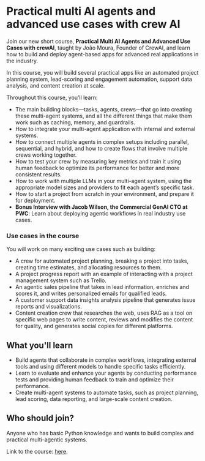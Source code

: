 # Practical multi AI agents and advanced use cases with crew AI

Join our new short course, __Practical Multi AI Agents and Advanced Use Cases with crewAI__, taught by João Moura, Founder of CrewAI, and learn how to build and deploy agent-based apps for advanced real applications in the industry.

In this course, you will build several practical apps like an automated project planning system, lead-scoring and engagement automation, support data analysis, and content creation at scale.

Throughout this course, you’ll learn: 
* The main building blocks—tasks, agents, crews—that go into creating these multi-agent systems, and all the different things that make them work such as caching, memory, and guardrails.
* How to integrate your multi-agent application with internal and external systems.
* How to connect multiple agents in complex setups including parallel, sequential, and hybrid, and how to create flows that involve multiple crews working together.
* How to test your crew by measuring key metrics and train it using human feedback to optimize its performance for better and more consistent results.
* How to work with multiple LLMs in your multi-agent system, using the appropriate model sizes and providers to fit each agent’s specific task.
* How to start a project from scratch in your environment, and prepare it for deployment.
* __Bonus Interview with Jacob Wilson, the Commercial GenAI CTO at PWC__: Learn about deploying agentic workflows in real industry use cases.

### Use cases in the course

You will work on many exciting use cases such as building:
* A crew for automated project planning, breaking a project into tasks, creating time estimates, and allocating resources to them.
* A project progress report with an example of interacting with a project management system such as Trello.
* An agentic sales pipeline that takes in lead information, enriches and scores it, and writes personalized emails for qualified leads.
* A customer support data insights analysis pipeline that generates issue reports and visualizations.
* Content creation crew that researches the web, uses RAG as a tool on specific web pages to write content, reviews and modifies the content for quality, and generates social copies for different platforms.

## What you'll learn

* Build agents that collaborate in complex workflows, integrating external tools and using different models to handle specific tasks efficiently.
* Learn to evaluate and enhance your agents by conducting performance tests and providing human feedback to train and optimize their performance.
* Create multi-agent systems to automate tasks, such as project planning, lead scoring, data reporting, and large-scale content creation.

## Who should join?

Anyone who has basic Python knowledge and wants to build complex and practical multi-agentic systems.

Link to the course: [here](https://www.deeplearning.ai/short-courses/practical-multi-ai-agents-and-advanced-use-cases-with-crewai/).
